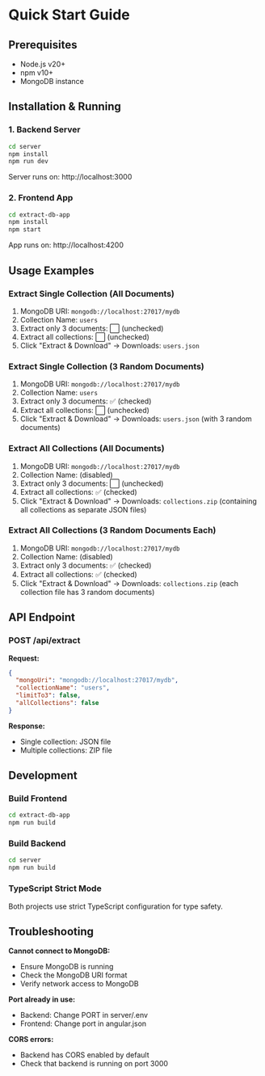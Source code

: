 # Quick Start Guide

## Prerequisites
- Node.js v20+
- npm v10+
- MongoDB instance

## Installation & Running

### 1. Backend Server
```bash
cd server
npm install
npm run dev
```
Server runs on: http://localhost:3000

### 2. Frontend App
```bash
cd extract-db-app
npm install
npm start
```
App runs on: http://localhost:4200

## Usage Examples

### Extract Single Collection (All Documents)
1. MongoDB URI: `mongodb://localhost:27017/mydb`
2. Collection Name: `users`
3. Extract only 3 documents: ⬜ (unchecked)
4. Extract all collections: ⬜ (unchecked)
5. Click "Extract & Download"
→ Downloads: `users.json`

### Extract Single Collection (3 Random Documents)
1. MongoDB URI: `mongodb://localhost:27017/mydb`
2. Collection Name: `users`
3. Extract only 3 documents: ✅ (checked)
4. Extract all collections: ⬜ (unchecked)
5. Click "Extract & Download"
→ Downloads: `users.json` (with 3 random documents)

### Extract All Collections (All Documents)
1. MongoDB URI: `mongodb://localhost:27017/mydb`
2. Collection Name: (disabled)
3. Extract only 3 documents: ⬜ (unchecked)
4. Extract all collections: ✅ (checked)
5. Click "Extract & Download"
→ Downloads: `collections.zip` (containing all collections as separate JSON files)

### Extract All Collections (3 Random Documents Each)
1. MongoDB URI: `mongodb://localhost:27017/mydb`
2. Collection Name: (disabled)
3. Extract only 3 documents: ✅ (checked)
4. Extract all collections: ✅ (checked)
5. Click "Extract & Download"
→ Downloads: `collections.zip` (each collection file has 3 random documents)

## API Endpoint

### POST /api/extract

**Request:**
```json
{
  "mongoUri": "mongodb://localhost:27017/mydb",
  "collectionName": "users",
  "limitTo3": false,
  "allCollections": false
}
```

**Response:**
- Single collection: JSON file
- Multiple collections: ZIP file

## Development

### Build Frontend
```bash
cd extract-db-app
npm run build
```

### Build Backend
```bash
cd server
npm run build
```

### TypeScript Strict Mode
Both projects use strict TypeScript configuration for type safety.

## Troubleshooting

**Cannot connect to MongoDB:**
- Ensure MongoDB is running
- Check the MongoDB URI format
- Verify network access to MongoDB

**Port already in use:**
- Backend: Change PORT in server/.env
- Frontend: Change port in angular.json

**CORS errors:**
- Backend has CORS enabled by default
- Check that backend is running on port 3000
